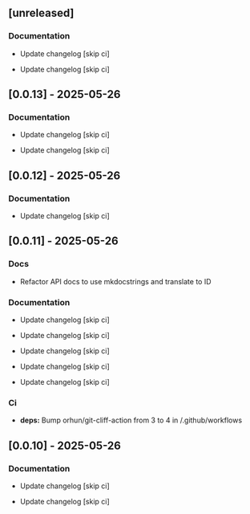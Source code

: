 ## [unreleased]

### Documentation

- Update changelog [skip ci]

- Update changelog [skip ci]


## [0.0.13] - 2025-05-26

### Documentation

- Update changelog [skip ci]

- Update changelog [skip ci]


## [0.0.12] - 2025-05-26

### Documentation

- Update changelog [skip ci]


## [0.0.11] - 2025-05-26

### Docs

- Refactor API docs to use mkdocstrings and translate to ID


### Documentation

- Update changelog [skip ci]

- Update changelog [skip ci]

- Update changelog [skip ci]

- Update changelog [skip ci]

- Update changelog [skip ci]


### Ci

- **deps:** Bump orhun/git-cliff-action from 3 to 4 in /.github/workflows


## [0.0.10] - 2025-05-26

### Documentation

- Update changelog [skip ci]

- Update changelog [skip ci]


<!-- generated by git-cliff -->
